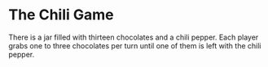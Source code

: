 # The Chili Game
There is a jar filled with thirteen chocolates and a chili pepper. Each player grabs one to three chocolates per turn until one of them is left with the chili pepper.

